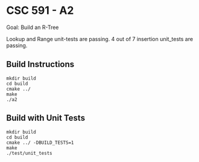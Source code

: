 # CSC 591 - A2

Goal: Build an R-Tree

Lookup and Range unit-tests are passing. 4 out of 7 insertion unit_tests are passing.

## Build Instructions

```
mkdir build
cd build
cmake ../
make
./a2
```

## Build with Unit Tests

```
mkdir build
cd build
cmake ../ -DBUILD_TESTS=1
make
./test/unit_tests
```
